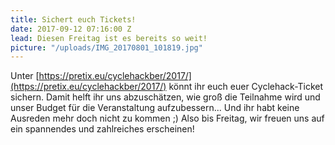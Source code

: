 ```yaml
---
title: Sichert euch Tickets!
date: 2017-09-12 07:16:00 Z
lead: Diesen Freitag ist es bereits so weit!
picture: "/uploads/IMG_20170801_101819.jpg"
---
```


Unter [https://pretix.eu/cyclehackber/2017/](https://pretix.eu/cyclehackber/2017/) könnt ihr euch euer Cyclehack-Ticket sichern. Damit helft ihr uns abzuschätzen, wie groß die Teilnahme wird und unser Budget für die Veranstaltung aufzubessern... Und ihr habt keine Ausreden mehr doch nicht zu kommen ;)
Also bis Freitag, wir freuen uns auf ein spannendes und zahlreiches erscheinen!